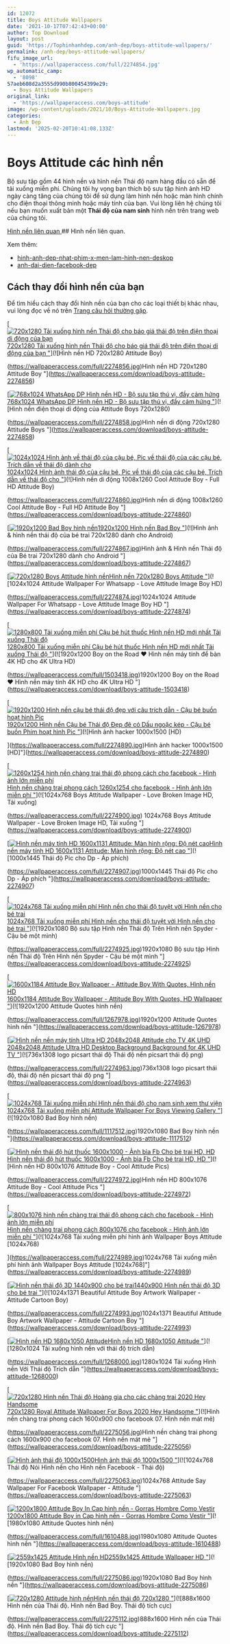 ```yaml
---
id: 12072
title: Boys Attitude Wallpapers
date: '2021-10-17T07:42:43+00:00'
author: Top Download
layout: post
guid: 'https://Tophinhanhdep.com/anh-dep/boys-attitude-wallpapers/'
permalink: /anh-dep/boys-attitude-wallpapers/
fifu_image_url:
  - 'https://wallpaperaccess.com/full/2274854.jpg'
wp_automatic_camp:
  - '8098'
57aeb608d2a3555d990b800454399e29:
  - Boys Attitude Wallpapers
original_link:
  - 'https://wallpaperaccess.com/boys-attitude'
image: /wp-content/uploads/2021/10/Boys-Attitude-Wallpapers.jpg
categories:
  - Ảnh Đẹp
lastmod: '2025-02-20T10:41:08.133Z'
---
```

# Boys Attitude các hình nền

Bộ sưu tập gồm 44 hình nền và hình nền Thái độ nam hàng đầu có sẵn để tải xuống miễn phí. Chúng tôi hy vọng bạn thích bộ sưu tập hình ảnh HD ngày càng tăng của chúng tôi để sử dụng làm hình nền hoặc màn hình chính cho điện thoại thông minh hoặc máy tính của bạn. Vui lòng liên hệ chúng tôi nếu bạn muốn xuất bản một **Thái độ của nam sinh** hình nền trên trang web của chúng tôi.

[Hình nền liên quan ](#related) ## Hình nền liên quan.

   
 Xem thêm:

   
- [hinh-anh-dep-nhat-phim-x-men-lam-hinh-nen-deskop](https://tophinhanhdep.com/anh-dep/hinh-anh-dep-nhat-phim-x-men-lam-hinh-nen-deskop/)
- [anh-dai-dien-facebook-dep](https://tophinhanhdep.com/anh-avatar/anh-dai-dien-facebook-dep/)

## Cách thay đổi hình nền của bạn

Để tìm hiểu cách thay đổi hình nền của bạn cho các loại thiết bị khác nhau, vui lòng đọc về nó trên [Trang câu hỏi thường gặp](https://tophinhanhdep.com/faq/).

  
[[![720x1280 Tải xuống hình nền Thái độ cho báo giá thái độ trên điện thoại di động của bạn](https://wallpaperaccess.com/full/2274854.jpg)720x1280 Tải xuống hình nền Thái độ cho báo giá thái độ trên điện thoại di động của bạn "](https://wallpaperaccess.com/download/boys-attitude-2274854)](![Hình nền HD 720x1280 Attitude Boy)

(https://wallpaperaccess.com/full/2274856.jpg)Hình nền HD 720x1280 Attitude Boy "](https://wallpaperaccess.com/download/boys-attitude-2274856)

[[![768x1024 WhatsApp DP Hình nền HD - Bộ sưu tập thú vị, đầy cảm hứng](https://wallpaperaccess.com/full/2068890.jpg)768x1024 WhatsApp DP Hình nền HD - Bộ sưu tập thú vị, đầy cảm hứng "](https://wallpaperaccess.com/download/boys-attitude-2068890)](![Hình nền điện thoại di động của Attitude Boys 720x1280)

(https://wallpaperaccess.com/full/2274858.jpg)Hình nền di động 720x1280 Attitude Boys "](https://wallpaperaccess.com/download/boys-attitude-2274858)

[[![1024x1024 Hình ảnh về thái độ của cậu bé, Pic về thái độ của các cậu bé, Trích dẫn về thái độ dành cho](https://wallpaperaccess.com/full/2274859.jpg)1024x1024 Hình ảnh thái độ của cậu bé, Pic về thái độ của các cậu bé, Trích dẫn về thái độ cho "](https://wallpaperaccess.com/download/boys-attitude-2274859)](![Hình nền di động 1008x1260 Cool Attitude Boy - Full HD Attitude Boy)

(https://wallpaperaccess.com/full/2274860.jpg)Hình nền di động 1008x1260 Cool Attitude Boy - Full HD Attitude Boy "](https://wallpaperaccess.com/download/boys-attitude-2274860)

[[![1920x1200 Bad Boy hình nền](https://wallpaperaccess.com/full/1267992.jpg)1920x1200 Hình nền Bad Boy "](https://wallpaperaccess.com/download/boys-attitude-1267992)](![Hình ảnh & hình nền thái độ của bé trai 720x1280 dành cho Android)

(https://wallpaperaccess.com/full/2274867.jpg)Hình ảnh &amp; Hình nền Thái độ của Bé trai 720x1280 dành cho Android "](https://wallpaperaccess.com/download/boys-attitude-2274867)

[[![720x1280 Boys Attitude hình nền](https://wallpaperaccess.com/full/2274873.jpg)Hình nền 720x1280 Boys Attitude "](https://wallpaperaccess.com/download/boys-attitude-2274873)](![1024x1024 Attitude Wallpaper For Whatsapp - Love Attitude Image Boy HD)

(https://wallpaperaccess.com/full/2274874.jpg)1024x1024 Attitude Wallpaper For Whatsapp - Love Attitude Image Boy HD "](https://wallpaperaccess.com/download/boys-attitude-2274874)

[[![1280x800 Tải xuống miễn phí Cậu bé hút thuốc Hình nền HD mới nhất Tải xuống Thái độ](https://wallpaperaccess.com/full/2274882.jpg)1280x800 Tải xuống miễn phí Cậu bé hút thuốc Hình nền HD mới nhất Tải xuống Thái độ "](https://wallpaperaccess.com/download/boys-attitude-2274882)](![1920x1200 Boy on the Road ❤ Hình nền máy tính để bàn 4K HD cho 4K Ultra HD)

(https://wallpaperaccess.com/full/1503418.jpg)1920x1200 Boy on the Road ❤ Hình nền máy tính 4K HD cho 4K Ultra HD "](https://wallpaperaccess.com/download/boys-attitude-1503418)

[[![1920x1200 Hình nền cậu bé thái độ đẹp với câu trích dẫn - Cậu bé buồn hoạt hình Pic](https://wallpaperaccess.com/full/2274883.jpg)1920x1200 Hình nền Cậu bé Thái độ Đẹp đẽ có Dấu ngoặc kép - Cậu bé buồn Phim hoạt hình Pic "](https://wallpaperaccess.com/download/boys-attitude-2274883)](![Hình ảnh hacker 1000x1500 [HD)

](https://wallpaperaccess.com/full/2274890.jpg)Hình ảnh hacker 1000x1500 \[HD\]"](https://wallpaperaccess.com/download/boys-attitude-2274890)

[[![1260x1254 hình nền chàng trai thái độ phong cách cho facebook - Hình ảnh lớn miễn phí](https://wallpaperaccess.com/full/2274891.jpg)Hình nền chàng trai phong cách 1260x1254 cho facebook - Hình ảnh lớn miễn phí "](https://wallpaperaccess.com/download/boys-attitude-2274891)](![1024x768 Boys Attitude Wallpaper - Love Broken Image HD, Tải xuống)

(https://wallpaperaccess.com/full/2274900.jpg) 1024x768 Boys Attitude Wallpaper - Love Broken Image HD, Tải xuống "](https://wallpaperaccess.com/download/boys-attitude-2274900)

[[![Hình nền máy tính HD 1600x1131 Attitude: Màn hình rộng: Độ nét cao](https://wallpaperaccess.com/full/1267980.jpg)Hình nền máy tính HD 1600x1131 Attitude: Màn hình rộng: Độ nét cao "](https://wallpaperaccess.com/download/boys-attitude-1267980)](![1000x1445 Thái độ Pic cho Dp - Áp phích)

(https://wallpaperaccess.com/full/2274907.jpg)1000x1445 Thái độ Pic cho Dp - Áp phích "](https://wallpaperaccess.com/download/boys-attitude-2274907)

[[![1024x768 Tải xuống miễn phí Hình nền cho thái độ tuyệt vời Hình nền cho bé trai](https://wallpaperaccess.com/full/2274913.jpg)1024x768 Tải xuống miễn phí Hình nền cho thái độ tuyệt vời Hình nền cho bé trai "](https://wallpaperaccess.com/download/boys-attitude-2274913)](![1920x1080 Bộ sưu tập Hình nền Thái độ Trên Hình nền Spyder - Cậu bé một mình)

(https://wallpaperaccess.com/full/2274925.jpg)1920x1080 Bộ sưu tập Hình nền Thái độ Trên Hình nền Spyder - Cậu bé một mình "](https://wallpaperaccess.com/download/boys-attitude-2274925)

[[![1600x1184 Attitude Boy Wallpaper - Attitude Boy With Quotes, Hình nền HD](https://wallpaperaccess.com/full/2274931.jpg)1600x1184 Attitude Boy Wallpaper - Attitude Boy With Quotes, HD Wallpaper "](https://wallpaperaccess.com/download/boys-attitude-2274931)](![1920x1200 Attitude Quotes hình nền)

(https://wallpaperaccess.com/full/1267978.jpg)1920x1200 Attitude Quotes hình nền "](https://wallpaperaccess.com/download/boys-attitude-1267978)

[[![Hình nền nền máy tính Ultra HD 2048x2048 Attitude cho TV 4K UHD](https://wallpaperaccess.com/full/2274945.jpg)2048x2048 Attitude Ultra HD Desktop Background Background for 4K UHD TV "](https://wallpaperaccess.com/download/boys-attitude-2274945)](![736x1308 logo picsart thái độ Thái độ nền picsart thái độ png)

(https://wallpaperaccess.com/full/2274963.jpg)736x1308 logo picsart thái độ, thái độ nền picsart thái độ png "](https://wallpaperaccess.com/download/boys-attitude-2274963)

[[![1024x768 Tải xuống miễn phí Hình nền thái độ cho nam sinh xem thư viện](https://wallpaperaccess.com/full/2274965.jpg)1024x768 Tải xuống miễn phí Attitude Wallpaper For Boys Viewing Gallery "](https://wallpaperaccess.com/download/boys-attitude-2274965)](![1920x1080 Bad Boy hình nền)

(https://wallpaperaccess.com/full/1117512.jpg)1920x1080 Bad Boy hình nền "](https://wallpaperaccess.com/download/boys-attitude-1117512)

[[![Hình nền thái độ hút thuốc 1600x1000 - Ảnh bìa Fb Cho bé trai HD, HD](https://wallpaperaccess.com/full/2274967.jpg)Hình nền thái độ hút thuốc 1600x1000 - Ảnh bìa Fb Cho bé trai HD, HD "](https://wallpaperaccess.com/download/boys-attitude-2274967)](![Hình nền HD 800x1076 Attitude Boy - Cool Attitude Pics)

(https://wallpaperaccess.com/full/2274972.jpg)Hình nền HD 800x1076 Attitude Boy - Cool Attitude Pics "](https://wallpaperaccess.com/download/boys-attitude-2274972)

[[![800x1076 hình nền chàng trai thái độ phong cách cho facebook - Hình ảnh lớn miễn phí](https://wallpaperaccess.com/full/1953932.jpg)Hình nền chàng trai phong cách 800x1076 cho facebook - Hình ảnh lớn miễn phí "](https://wallpaperaccess.com/download/boys-attitude-1953932)](![1024x768 Tải xuống miễn phí hình ảnh Wallpaper Boys Attitude [1024x768)

](https://wallpaperaccess.com/full/2274989.jpg)1024x768 Tải xuống miễn phí hình ảnh Wallpaper Boys Attitude \[1024x768\]"](https://wallpaperaccess.com/download/boys-attitude-2274989)

[[![Hình nền thái độ 3D 1440x900 cho bé trai](https://wallpaperaccess.com/full/922512.jpg)1440x900 Hình nền thái độ 3D cho bé trai "](https://wallpaperaccess.com/download/boys-attitude-922512)](![1024x1371 Beautiful Attitude Boy Artwork Wallpaper - Attitude Cartoon Boy)

(https://wallpaperaccess.com/full/2274993.jpg)1024x1371 Beautiful Attitude Boy Artwork Wallpaper - Attitude Cartoon Boy "](https://wallpaperaccess.com/download/boys-attitude-2274993)

[[![Hình nền HD 1680x1050 Attitude](https://wallpaperaccess.com/full/2275010.jpg)Hình nền HD 1680x1050 Attitude "](https://wallpaperaccess.com/download/boys-attitude-2275010)](![1280x1024 Tải xuống hình nền với thái độ trích dẫn)

(https://wallpaperaccess.com/full/1268000.jpg)1280x1024 Tải xuống Hình nền Với Thái độ Trích dẫn "](https://wallpaperaccess.com/download/boys-attitude-1268000)

[[![720x1280 Hình nền Thái độ Hoàng gia cho các chàng trai 2020 Hey Handsome](https://wallpaperaccess.com/full/2275050.jpg)720x1280 Royal Attitude Wallpaper For Boys 2020 Hey Handsome "](https://wallpaperaccess.com/download/boys-attitude-2275050)](![Hình nền chàng trai phong cách 1600x900 cho facebook 07. Hình nền mát mẻ)

(https://wallpaperaccess.com/full/2275056.jpg)Hình nền chàng trai phong cách 1600x900 cho facebook 07. Hình nền mát mẻ "](https://wallpaperaccess.com/download/boys-attitude-2275056)

[[![Hình ảnh thái độ 1000x1500](https://wallpaperaccess.com/full/2275059.jpg)Hình ảnh thái độ 1000x1500 "](https://wallpaperaccess.com/download/boys-attitude-2275059)](![1024x768 Thái độ Nói Hình nền cho Hình nền Facebook - Thái độ)

(https://wallpaperaccess.com/full/2275063.jpg)1024x768 Attitude Say Wallpaper For Facebook Wallpaper - Attitude "](https://wallpaperaccess.com/download/boys-attitude-2275063)

[[![1200x1800 Attitude Boy In Cap hình nền - Gorras Hombre Como Vestir](https://wallpaperaccess.com/full/2275067.jpg)1200x1800 Attitude Boy in Cap hình nền - Gorras Hombre Como Vestir "](https://wallpaperaccess.com/download/boys-attitude-2275067)](![1980x1080 Attitude Quotes hình nền)

(https://wallpaperaccess.com/full/1610488.jpg)1980x1080 Attitude Quotes hình nền "](https://wallpaperaccess.com/download/boys-attitude-1610488)

[[![2559x1425 Attitude Hình nền HD](https://wallpaperaccess.com/full/2275073.jpg)2559x1425 Attitude Wallpaper HD "](https://wallpaperaccess.com/download/boys-attitude-2275073)](![1920x1080 Bad Boy hình nền)

(https://wallpaperaccess.com/full/2275086.jpg)1920x1080 Bad Boy hình nền "](https://wallpaperaccess.com/download/boys-attitude-2275086)

[[![720x1280 Attitude hình nền](https://wallpaperaccess.com/full/1267991.jpg)Hình nền thái độ 720x1280 "](https://wallpaperaccess.com/download/boys-attitude-1267991)](![888x1600 Hình nền của Thái độ.  Hình nền Bad Boy.  Thái độ tích cực)

(https://wallpaperaccess.com/full/2275112.jpg)888x1600 Hình nền của Thái độ. Hình nền Bad Boy. Thái độ tích cực "](https://wallpaperaccess.com/download/boys-attitude-2275112)
